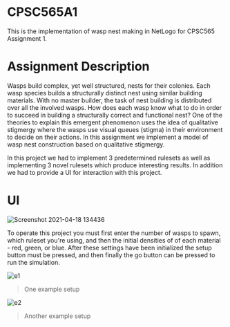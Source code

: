 # CPSC565A1

This is the implementation of wasp nest making in NetLogo for CPSC565 Assignment 1. 

# Assignment Description

Wasps build complex, yet well structured, nests for their colonies. Each wasp species builds a structurally distinct nest using similar building materials. With no master builder, the task of nest building is distributed over all the involved wasps. How does each wasp know what to do in order to succeed in building a structurally correct and functional nest? One of the theories to explain this emergent phenomenon uses the idea of qualitative stigmergy where the wasps use visual queues (stigma) in their environment to decide on their actions. In this assignment we implement a model of wasp nest construction based on qualitative stigmergy.

In this project we had to implement 3 predetermined rulesets as well as implementing 3 novel rulesets which produce interesting results. In addition we had to provide a UI for interaction with this project.

# UI

![Screenshot 2021-04-18 134436](https://user-images.githubusercontent.com/23039052/115158616-4295bc00-a04c-11eb-8bc2-cf6fcf7418da.png)

To operate this project you must first enter the number of wasps to spawn, which ruleset you're using, and then the initial densities of of each material - red, green, or blue. After these settings have been initialized the setup button must be pressed, and then finally the go button can be pressed to run the simulation.

![e1](https://user-images.githubusercontent.com/23039052/115158684-a3bd8f80-a04c-11eb-8aeb-f140074a991c.png)

> One example setup

![e2](https://user-images.githubusercontent.com/23039052/115158689-ae782480-a04c-11eb-82d2-4eb780093c19.png)

> Another example setup

